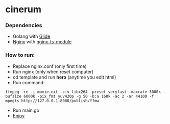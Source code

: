 # cinerum

### Dependencies

- Golang with [Glide](https://github.com/Masterminds/glide)
- [Nginx](https://nginx.org/) with [nginx-ts-module](https://github.com/arut/nginx-ts-module)

### How to run:
- Replace nginx.conf (only first time)
- Run nginx (only when reset computer)
- cd template and run **hero** (anytime you edit html)
- Run command:
```
ffmpeg -re -i movie.ext -c:v libx264 -preset veryfast -maxrate 3000k -bufsize 6000k -pix_fmt yuv420p -g 50 -b:a 160k -ac 2 -ar 44100 -f mpegts http://127.0.0.1:8000/publish/ffmw
```
- Run main.go
- [Enjoy](http://localhost:3000)